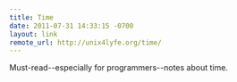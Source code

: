 ```yaml
--- 
title: Time
date: 2011-07-31 14:33:15 -0700
layout: link
remote_url: http://unix4lyfe.org/time/
---
```

Must-read--especially for programmers--notes about time.